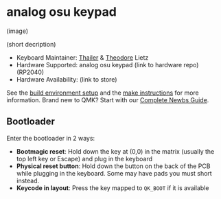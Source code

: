 # analog osu keypad

(image)

(short decription)

* Keyboard Maintainer: [Thailer](https://github.com/ThailerL) & [Theodore](https://github.com/tlietz) Lietz
* Hardware Supported: analog osu keypad (link to hardware repo) (RP2040)
* Hardware Availability: (link to store)

See the [build environment setup](https://docs.qmk.fm/#/getting_started_build_tools) and the [make instructions](https://docs.qmk.fm/#/getting_started_make_guide) for more information. Brand new to QMK? Start with our [Complete Newbs Guide](https://docs.qmk.fm/#/newbs).

## Bootloader

Enter the bootloader in 2 ways:

* **Bootmagic reset**: Hold down the key at (0,0) in the matrix (usually the top left key or Escape) and plug in the keyboard
* **Physical reset button**: Hold down the button on the back of the PCB while plugging in the keyboard. Some may have pads you must short instead.
* **Keycode in layout**: Press the key mapped to `QK_BOOT` if it is available
